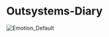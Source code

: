 # Outsystems-Diary


![ Emotion_Default](https://github.com/yuto1201-UESG/Outsystems-Diary/assets/163832489/63dd4d74-a546-4ec8-b44a-a51e632ed736)

